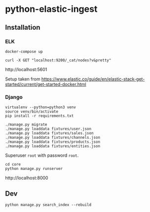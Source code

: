# python-elastic-ingest

## Installation

### ELK

```
docker-compose up
```

```
curl -X GET "localhost:9200/_cat/nodes?v&pretty"
```

http://localhost:5601

Setup taken from https://www.elastic.co/guide/en/elastic-stack-get-started/current/get-started-docker.html

### Django

```
virtualenv --python=python3 venv
source venv/bin/activate
pip install -r requirements.txt
```

```
./manage.py migrate
./manage.py loaddata fixtures/user.json
./manage.py loaddata fixtures/sales.json
./manage.py loaddata fixtures/channels.json
./manage.py loaddata fixtures/products.json
./manage.py loaddata fixtures/entities.json
```

Superuser `root` with password `root`.


```
cd core
python manage.py runserver
```

http://localhost:8000


## Dev
```
python manage.py search_index --rebuild
```